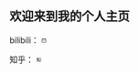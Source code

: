 ## 欢迎来到我的个人主页

bilibili： <a href="https://space.bilibili.com/433694656"><img src="./bilibili-line.png" style="zoom:5%;"/></a>

知乎： <a href="https://www.zhihu.com/people/zao-zao-zao-63-70"><img src="./zhihu-line.png" style="zoom:5%;"/></a>

